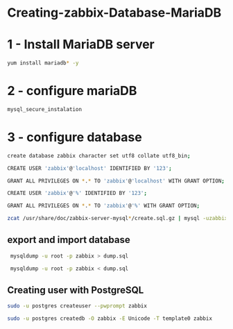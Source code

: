 # Creating-zabbix-Database-MariaDB


# 1 - Install MariaDB server

```bash
yum install mariadb* -y
```

# 2 - configure mariaDB

```bash
mysql_secure_instalation
```

# 3 - configure database

```bash
create database zabbix character set utf8 collate utf8_bin;
```
```bash
CREATE USER 'zabbix'@'localhost' IDENTIFIED BY '123';
```
```bash
GRANT ALL PRIVILEGES ON *.* TO 'zabbix'@'localhost' WITH GRANT OPTION;
```
```bash
CREATE USER 'zabbix'@'%' IDENTIFIED BY '123';
```
```bash
GRANT ALL PRIVILEGES ON *.* TO 'zabbix'@'%' WITH GRANT OPTION;
```
```bash
zcat /usr/share/doc/zabbix-server-mysql*/create.sql.gz | mysql -uzabbix -p zabbix
```

## export and import database 

```bash
 mysqldump -u root -p zabbix > dump.sql
```
```bash
 mysqldump -u root -p zabbix < dump.sql
```


## Creating user with PostgreSQL 

```bash
sudo -u postgres createuser --pwprompt zabbix
```
```bash
sudo -u postgres createdb -O zabbix -E Unicode -T template0 zabbix
```

